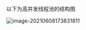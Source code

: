 以下为高并发线程池的结构图

![image-20210608173831811](C:\Users\wang\AppData\Roaming\Typora\typora-user-images\image-20210608173831811.png)